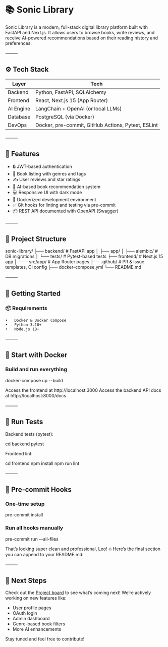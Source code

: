 # 📚 Sonic Library

Sonic Library is a modern, full-stack digital library platform built with FastAPI and Next.js. It allows users to browse books, write reviews, and receive AI-powered recommendations based on their reading history and preferences.

 

⸻

## ⚙️ Tech Stack

| Layer      | Tech                              |
|------------|-----------------------------------|
| Backend    | Python, FastAPI, SQLAlchemy       |
| Frontend   | React, Next.js 15 (App Router)    |
| AI Engine  | LangChain + OpenAI (or local LLMs)|
| Database   | PostgreSQL (via Docker)           |
| DevOps  | Docker, pre-commit, GitHub Actions, Pytest, ESLint |



⸻

## 🚀 Features
- 🔒 JWT-based authentication
- 📖 Book listing with genres and tags
- ✍️ User reviews and star ratings
- 🧠 AI-based book recommendation system
- 💻 Responsive UI with dark mode
- 🐳 Dockerized development environment
- ✅ Git hooks for linting and testing via pre-commit
- 📦 REST API documented with OpenAPI (Swagger)

⸻

## 📂 Project Structure

sonic-library/
├── backend/                # FastAPI app
│   ├── app/
│   ├── alembic/            # DB migrations
│   └── tests/              # Pytest-based tests
├── frontend/               # Next.js 15 app
│   └── src/app/            # App Router pages
├── .github/                # PR & issue templates, CI config
├── docker-compose.yml
└── README.md

⸻

## 🚀 Getting Started

### 📦 Requirements
	•	Docker & Docker Compose
	•	Python 3.10+
	•	Node.js 18+

⸻

## 🐳 Start with Docker

### Build and run everything
docker-compose up --build

Access the frontend at http://localhost:3000
Access the backend API docs at http://localhost:8000/docs

⸻

## 🧪 Run Tests

Backend tests (pytest):

cd backend
pytest

Frontend lint:

cd frontend
npm install
npm run lint



⸻

## 🧹 Pre-commit Hooks

### One-time setup
pre-commit install

### Run all hooks manually
pre-commit run --all-files

That’s looking super clean and professional, Leo! 🔥 Here’s the final section you can append to your README.md:

⸻

## 🧭 Next Steps
Check out the [Project board](https://github.com/leotonezi/sonic-library/projects) to see what’s coming next!
We’re actively working on new features like:
- User profile pages
- OAuth login
- Admin dashboard
- Genre-based book filters
- More AI enhancements

Stay tuned and feel free to contribute!
